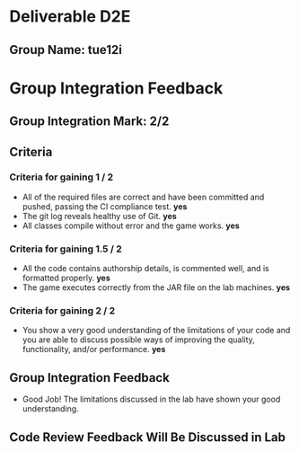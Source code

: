 # Deliverable **D2E**

## Group Name: **tue12i**

# Group Integration Feedback

## Group Integration Mark: **2/2**

## Criteria

### Criteria for gaining 1 / 2
* All of the required files are correct and have been committed and
  pushed, passing the CI compliance test. **yes**
* The git log reveals healthy use of Git. **yes**
* All classes compile without error and the game works. **yes**

### Criteria for gaining 1.5 / 2
* All the code contains authorship details, is commented well, and
  is formatted properly. **yes**
* The game executes correctly from the JAR file on the lab machines. **yes**

### Criteria for gaining 2 / 2
* You show a very good understanding of the limitations of your code
  and you are able to discuss possible ways of improving the quality,
  functionality, and/or performance. **yes**

## Group Integration Feedback
* Good Job! The limitations discussed in the lab have shown your good understanding.

## Code Review Feedback Will Be Discussed in Lab 